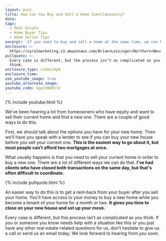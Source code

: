 ```yaml
---
layout: post
title: How Can You Buy and Sell a Home Simultaneously?
date:
tags:
  - Real Estate
  - Home Buyer Tips
  - Home Seller Tips
excerpt: 'If you need to buy and sell a home at the same time, we can help. Here’s how.'
enclosure: >-
  https://vyralmarketing.s3.amazonaws.com/Brian+Lessinger/Northern+Nevada+Real+Estate-+How+to+Buy+and+Sell+a+Home+at+the+Same+Time.mp4
pullquote: >-
  Every case is different, but the process isn’t as complicated as you might
  think.
enclosure_type: video/mp4
enclosure_time:
use_youtube_image: true
youtube_alternate_image:
youtube_code: kgqrnNVKtlU
---
```


{% include youtube.html %}

We’ve been hearing a lot from homeowners who have equity and want to sell their current home and find a new one. There are a couple of good ways to do this.

First, we should talk about the options you have for your new home. Then we’ll have you speak with a lender to see if you can buy your new house before you sell your current one. **This is the easiest way to go about it, but most people can’t afford two mortgages at once.**

What usually happens is that you need to sell your current home in order to buy a new one. There are a lot of different ways we can do that. **I’ve had clients who have closed both transactions on the same day, but that's often difficult to coordinate.&nbsp;**

{% include pullquote.html %}

An easier way to do this is to get a rent-back from your buyer after you sell your home. You’ll have access to your money to buy a new home while you become a tenant of your home for a month or two. **It gives you time to close on your new house and set up your move.**

Every case is different, but this process isn’t as complicated as you think. If you or someone you know needs help with a situation like this or you just have any other real estate-related questions for us, don’t hesitate to give us a call or send us an email today. We look forward to hearing from you soon.<br>&nbsp;